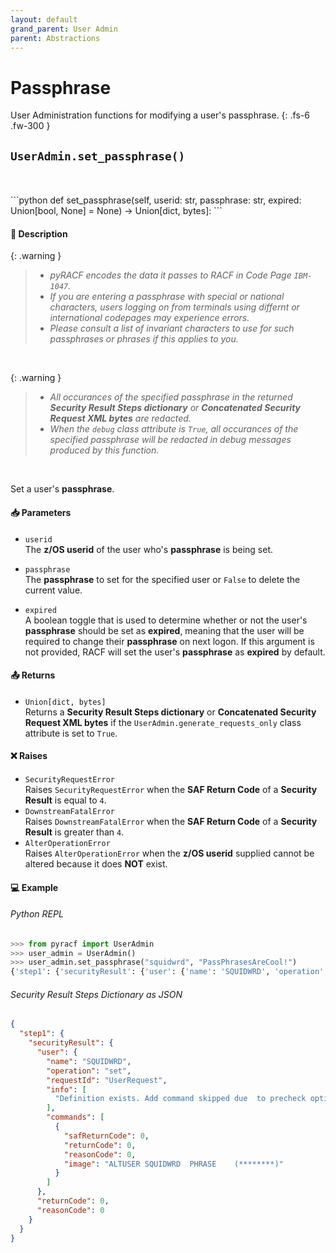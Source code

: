 ```yaml
---
layout: default
grand_parent: User Admin
parent: Abstractions
---
```


# Passphrase

User Administration functions for modifying a user's passphrase. 
{: .fs-6 .fw-300 }

## `UserAdmin.set_passphrase()`
<br>

<br>
```python
def set_passphrase(self, userid: str, passphrase: str, expired: Union[bool, None] = None) -> Union[dict, bytes]:
```

#### 📄 Description

{: .warning }
> * _pyRACF encodes the data it passes to RACF in Code Page `IBM-1047`._
> * _If you are entering a passphrase with special or national characters, users logging on from terminals using differnt or international codepages may experience errors._
> * _Please consult a list of invariant characters to use for such passphrases or phrases if this applies to you._

&nbsp;

{: .warning }
> * _All occurances of the specified passphrase in the returned **Security Result Steps dictionary** or **Concatenated Security Request XML bytes** are redacted._
> * _When the `debug` class attribute is `True`, all occurances of the specified passphrase will be redacted in debug messages produced by this function._

&nbsp;

Set a user's **passphrase**.

#### 📥 Parameters
* `userid`<br>
  The **z/OS userid** of the user who's **passphrase** is being set.

* `passphrase`<br>
  The **passphrase** to set for the specified user or `False` to delete the current value.

* `expired`<br>
  A boolean toggle that is used to determine whether or not the user's **passphrase** should be set as **expired**,  meaning that the user will be required to change their **passphrase** on next logon. If this argument is not provided, RACF will set the user's **passphrase** as **expired** by default.

#### 📤 Returns

* `Union[dict, bytes]`<br>
  Returns a **Security Result Steps dictionary** or **Concatenated Security Request XML bytes** if the `UserAdmin.generate_requests_only` class attribute is set to `True`.

#### ❌ Raises
* `SecurityRequestError`<br>
  Raises `SecurityRequestError` when the **SAF Return Code** of a **Security Result** is equal to `4`.
* `DownstreamFatalError`<br>
  Raises `DownstreamFatalError` when the **SAF Return Code** of a **Security Result** is greater than `4`.
* `AlterOperationError`<br>
  Raises `AlterOperationError` when the **z/OS userid** supplied cannot be altered because it does **NOT** exist.

#### 💻 Example

###### Python REPL
```python
>>> from pyracf import UserAdmin
>>> user_admin = UserAdmin()
>>> user_admin.set_passphrase("squidwrd", "PassPhrasesAreCool!")
{'step1': {'securityResult': {'user': {'name': 'SQUIDWRD', 'operation': 'set', 'requestId': 'UserRequest', 'info': ['Definition exists. Add command skipped due  to precheck option'], 'commands': [{'safReturnCode': 0, 'returnCode': 0, 'reasonCode': 0, 'image': 'ALTUSER SQUIDWRD  PHRASE    (********)'}]}, 'returnCode': 0, 'reasonCode': 0, 'runningUserid': 'testuser'}}}
```

###### Security Result Steps Dictionary as JSON
```json
{
  "step1": {
    "securityResult": {
      "user": {
        "name": "SQUIDWRD",
        "operation": "set",
        "requestId": "UserRequest",
        "info": [
          "Definition exists. Add command skipped due  to precheck option"
        ],
        "commands": [
          {
            "safReturnCode": 0,
            "returnCode": 0,
            "reasonCode": 0,
            "image": "ALTUSER SQUIDWRD  PHRASE    (********)"
          }
        ]
      },
      "returnCode": 0,
      "reasonCode": 0
    }
  }
}
```